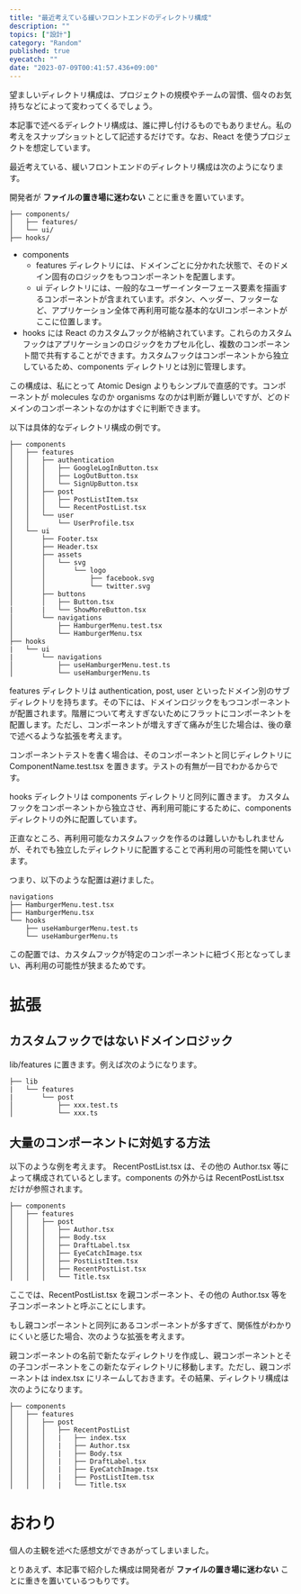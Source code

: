 ```yaml
---
title: "最近考えている緩いフロントエンドのディレクトリ構成"
description: ""
topics: ["設計"]
category: "Random"
published: true
eyecatch: ""
date: "2023-07-09T00:41:57.436+09:00"
---
```


望ましいディレクトリ構成は、プロジェクトの規模やチームの習慣、個々のお気持ちなどによって変わってくるでしょう。

本記事で述べるディレクトリ構成は、誰に押し付けるものでもありません。私の考えをスナップショットとして記述するだけです。なお、React を使うプロジェクトを想定しています。

最近考えている、緩いフロントエンドのディレクトリ構成は次のようになります。

開発者が **ファイルの置き場に迷わない** ことに重きを置いています。

```text
├── components/
│   ├── features/
│   └── ui/
├── hooks/
```

- components
  - features ディレクトリには、ドメインごとに分かれた状態で、そのドメイン固有のロジックをもつコンポーネントを配置します。
  - ui ディレクトリには、一般的なユーザーインターフェース要素を描画するコンポーネントが含まれています。ボタン、ヘッダー、フッターなど、アプリケーション全体で再利用可能な基本的なUIコンポーネントがここに位置します。
- hooks には React のカスタムフックが格納されています。これらのカスタムフックはアプリケーションのロジックをカプセル化し、複数のコンポーネント間で共有することができます。カスタムフックはコンポーネントから独立しているため、components ディレクトリとは別に管理します。

この構成は、私にとって Atomic Design よりもシンプルで直感的です。コンポーネントが molecules なのか organisms なのかは判断が難しいですが、どのドメインのコンポーネントなのかはすぐに判断できます。

以下は具体的なディレクトリ構成の例です。

```text
├── components
│   ├── features
│   │   ├── authentication
│   │   │   ├── GoogleLogInButton.tsx
│   │   │   ├── LogOutButton.tsx
│   │   │   └── SignUpButton.tsx
│   │   ├── post
│   │   │   ├── PostListItem.tsx
│   │   │   └── RecentPostList.tsx
│   │   └── user
│   │       └── UserProfile.tsx
│   └── ui
│       ├── Footer.tsx
│       ├── Header.tsx
│       ├── assets
│       │   └── svg
│       │       └── logo
│       │           ├── facebook.svg
│       │           └── twitter.svg
│       ├── buttons
│       │   ├── Button.tsx
|       |   └── ShowMoreButton.tsx
│       └── navigations
│           ├── HamburgerMenu.test.tsx
│           └── HamburgerMenu.tsx
├── hooks
|   └── ui
|       └── navigations
│           ├── useHamburgerMenu.test.ts
│           └── useHamburgerMenu.ts
```

features ディレクトリは authentication, post, user といったドメイン別のサブディレクトリを持ちます。その下には、ドメインロジックをもつコンポーネントが配置されます。階層について考えすぎないためにフラットにコンポーネントを配置します。ただし、コンポーネントが増えすぎて痛みが生じた場合は、後の章で述べるような拡張を考えます。

コンポーネントテストを書く場合は、そのコンポーネントと同じディレクトリに ComponentName.test.tsx を置きます。テストの有無が一目でわかるからです。

hooks ディレクトリは components ディレクトリと同列に置きます。
カスタムフックをコンポーネントから独立させ、再利用可能にするために、components ディレクトリの外に配置しています。

正直なところ、再利用可能なカスタムフックを作るのは難しいかもしれませんが、それでも独立したディレクトリに配置することで再利用の可能性を開いています。

つまり、以下のような配置は避けました。

```text
navigations
├── HamburgerMenu.test.tsx
├── HamburgerMenu.tsx
└── hooks
    ├── useHamburgerMenu.test.ts
    └── useHamburgerMenu.ts
```

この配置では、カスタムフックが特定のコンポーネントに紐づく形となってしまい、再利用の可能性が狭まるためです。

# 拡張

## カスタムフックではないドメインロジック

lib/features に置きます。例えば次のようになります。

```text
├── lib
|   └── features
|       └── post
│           ├── xxx.test.ts
│           └── xxx.ts
```


## 大量のコンポーネントに対処する方法

以下のような例を考えます。
RecentPostList.tsx は、その他の Author.tsx 等によって構成されているとします。components の外からは RecentPostList.tsx だけが参照されます。

```text
├── components
│   ├── features
│   │   ├── post
│   │   │   ├── Author.tsx
│   │   │   ├── Body.tsx
│   │   │   ├── DraftLabel.tsx
│   │   │   ├── EyeCatchImage.tsx
│   │   │   ├── PostListItem.tsx
│   │   │   ├── RecentPostList.tsx
│   │   │   └── Title.tsx
```

ここでは、RecentPostList.tsx を親コンポーネント、その他の Author.tsx 等を子コンポーネントと呼ぶことにします。

もし親コンポーネントと同列にあるコンポーネントが多すぎて、関係性がわかりにくいと感じた場合、次のような拡張を考えます。

親コンポーネントの名前で新たなディレクトリを作成し、親コンポーネントとその子コンポーネントをこの新たなディレクトリに移動します。ただし、親コンポーネントは index.tsx にリネームしておきます。その結果、ディレクトリ構成は次のようになります。

```
├── components
│   ├── features
│   │   ├── post
│   │   │   ├── RecentPostList
│   │   │   |   ├── index.tsx
│   │   │   |   ├── Author.tsx
│   │   │   |   ├── Body.tsx
│   │   │   |   ├── DraftLabel.tsx
│   │   │   |   ├── EyeCatchImage.tsx
│   │   │   |   ├── PostListItem.tsx
│   │   │   |   └── Title.tsx
```

# おわり

個人の主観を述べた感想文ができあがってしまいました。

とりあえず、本記事で紹介した構成は開発者が **ファイルの置き場に迷わない** ことに重きを置いているつもりです。

